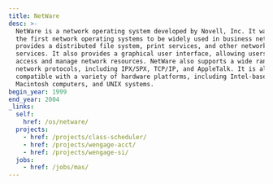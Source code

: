 ```yaml
---
title: NetWare
desc: >-
  NetWare is a network operating system developed by Novell, Inc. It was one of
  the first network operating systems to be widely used in business networks. It
  provides a distributed file system, print services, and other network
  services. It also provides a graphical user interface, allowing users to
  access and manage network resources. NetWare also supports a wide range of
  network protocols, including IPX/SPX, TCP/IP, and AppleTalk. It is also
  compatible with a variety of hardware platforms, including Intel-based PCs,
  Macintosh computers, and UNIX systems.
begin_year: 1999
end_year: 2004
_links:
  self:
    href: /os/netware/
  projects:
    - href: /projects/class-scheduler/
    - href: /projects/wengage-acct/
    - href: /projects/wengage-si/
  jobs:
    - href: /jobs/mas/
---
```

